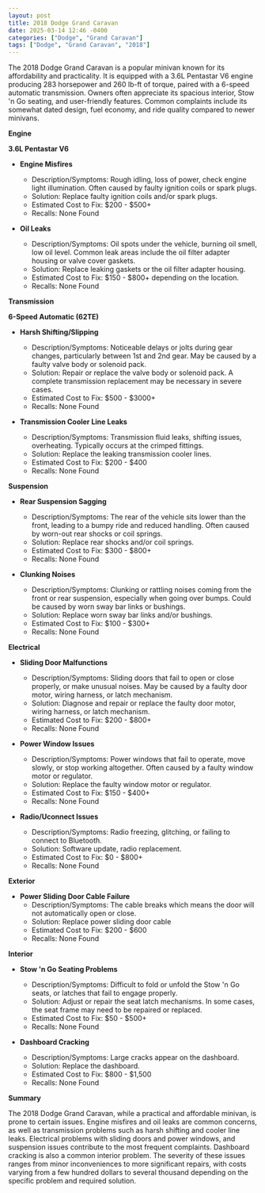 ```yaml
---
layout: post
title: 2018 Dodge Grand Caravan
date: 2025-03-14 12:46 -0400
categories: ["Dodge", "Grand Caravan"]
tags: ["Dodge", "Grand Caravan", "2018"]
---
```

The 2018 Dodge Grand Caravan is a popular minivan known for its affordability and practicality. It is equipped with a 3.6L Pentastar V6 engine producing 283 horsepower and 260 lb-ft of torque, paired with a 6-speed automatic transmission. Owners often appreciate its spacious interior, Stow 'n Go seating, and user-friendly features. Common complaints include its somewhat dated design, fuel economy, and ride quality compared to newer minivans.

**Engine**

**3.6L Pentastar V6**

*   **Engine Misfires**
    *   Description/Symptoms: Rough idling, loss of power, check engine light illumination. Often caused by faulty ignition coils or spark plugs.
    *   Solution: Replace faulty ignition coils and/or spark plugs.
    *   Estimated Cost to Fix: $200 - $500+
    *   Recalls: None Found

*   **Oil Leaks**
    *   Description/Symptoms: Oil spots under the vehicle, burning oil smell, low oil level. Common leak areas include the oil filter adapter housing or valve cover gaskets.
    *   Solution: Replace leaking gaskets or the oil filter adapter housing.
    *   Estimated Cost to Fix: $150 - $800+ depending on the location.
    *   Recalls: None Found

**Transmission**

**6-Speed Automatic (62TE)**

*   **Harsh Shifting/Slipping**
    *   Description/Symptoms: Noticeable delays or jolts during gear changes, particularly between 1st and 2nd gear. May be caused by a faulty valve body or solenoid pack.
    *   Solution: Repair or replace the valve body or solenoid pack. A complete transmission replacement may be necessary in severe cases.
    *   Estimated Cost to Fix: $500 - $3000+
    *   Recalls: None Found

*   **Transmission Cooler Line Leaks**
    * Description/Symptoms: Transmission fluid leaks, shifting issues, overheating. Typically occurs at the crimped fittings.
    * Solution: Replace the leaking transmission cooler lines.
    * Estimated Cost to Fix: $200 - $400
    * Recalls: None Found

**Suspension**

*   **Rear Suspension Sagging**
    *   Description/Symptoms: The rear of the vehicle sits lower than the front, leading to a bumpy ride and reduced handling. Often caused by worn-out rear shocks or coil springs.
    *   Solution: Replace rear shocks and/or coil springs.
    *   Estimated Cost to Fix: $300 - $800+
    *   Recalls: None Found

*   **Clunking Noises**
    *   Description/Symptoms: Clunking or rattling noises coming from the front or rear suspension, especially when going over bumps. Could be caused by worn sway bar links or bushings.
    *   Solution: Replace worn sway bar links and/or bushings.
    *   Estimated Cost to Fix: $100 - $300+
    *   Recalls: None Found

**Electrical**

*   **Sliding Door Malfunctions**
    *   Description/Symptoms: Sliding doors that fail to open or close properly, or make unusual noises. May be caused by a faulty door motor, wiring harness, or latch mechanism.
    *   Solution: Diagnose and repair or replace the faulty door motor, wiring harness, or latch mechanism.
    *   Estimated Cost to Fix: $200 - $800+
    *   Recalls: None Found

*   **Power Window Issues**
    *   Description/Symptoms: Power windows that fail to operate, move slowly, or stop working altogether. Often caused by a faulty window motor or regulator.
    *   Solution: Replace the faulty window motor or regulator.
    *   Estimated Cost to Fix: $150 - $400+
    *   Recalls: None Found

*   **Radio/Uconnect Issues**
    *   Description/Symptoms: Radio freezing, glitching, or failing to connect to Bluetooth.
    *   Solution: Software update, radio replacement.
    *   Estimated Cost to Fix: $0 - $800+
    *   Recalls: None Found

**Exterior**

*   **Power Sliding Door Cable Failure**
    *   Description/Symptoms: The cable breaks which means the door will not automatically open or close.
    *   Solution: Replace power sliding door cable
    *   Estimated Cost to Fix: $200 - $600
    *   Recalls: None Found

**Interior**

*   **Stow 'n Go Seating Problems**
    *   Description/Symptoms: Difficult to fold or unfold the Stow 'n Go seats, or latches that fail to engage properly.
    *   Solution: Adjust or repair the seat latch mechanisms. In some cases, the seat frame may need to be repaired or replaced.
    *   Estimated Cost to Fix: $50 - $500+
    *   Recalls: None Found

*   **Dashboard Cracking**
    * Description/Symptoms: Large cracks appear on the dashboard.
    * Solution: Replace the dashboard.
    * Estimated Cost to Fix: $800 - $1,500
    * Recalls: None Found

**Summary**

The 2018 Dodge Grand Caravan, while a practical and affordable minivan, is prone to certain issues. Engine misfires and oil leaks are common concerns, as well as transmission problems such as harsh shifting and cooler line leaks. Electrical problems with sliding doors and power windows, and suspension issues contribute to the most frequent complaints. Dashboard cracking is also a common interior problem. The severity of these issues ranges from minor inconveniences to more significant repairs, with costs varying from a few hundred dollars to several thousand depending on the specific problem and required solution.

